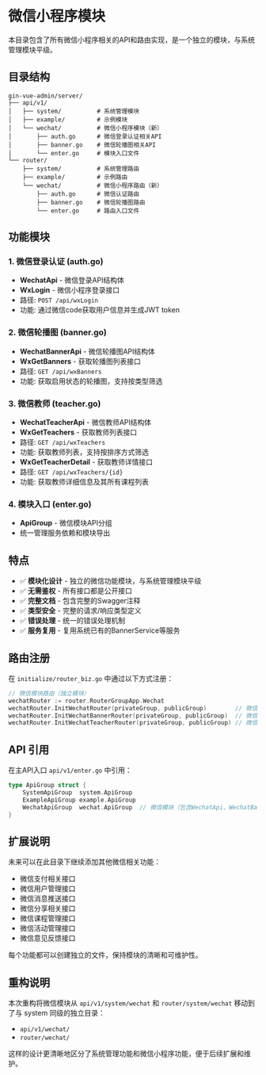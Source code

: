 # 微信小程序模块

本目录包含了所有微信小程序相关的API和路由实现，是一个独立的模块，与系统管理模块平级。

## 目录结构

```
gin-vue-admin/server/
├── api/v1/
│   ├── system/          # 系统管理模块
│   ├── example/         # 示例模块
│   └── wechat/          # 微信小程序模块（新）
│       ├── auth.go      # 微信登录认证相关API
│       ├── banner.go    # 微信轮播图相关API  
│       └── enter.go     # 模块入口文件
└── router/
    ├── system/          # 系统管理路由
    ├── example/         # 示例路由
    └── wechat/          # 微信小程序路由（新）
        ├── auth.go      # 微信认证路由
        ├── banner.go    # 微信轮播图路由
        └── enter.go     # 路由入口文件
```

## 功能模块

### 1. 微信登录认证 (auth.go)
- **WechatApi** - 微信登录API结构体
- **WxLogin** - 微信小程序登录接口
- 路径: `POST /api/wxLogin`
- 功能: 通过微信code获取用户信息并生成JWT token

### 2. 微信轮播图 (banner.go)
- **WechatBannerApi** - 微信轮播图API结构体
- **WxGetBanners** - 获取轮播图列表接口
- 路径: `GET /api/wxBanners`
- 功能: 获取启用状态的轮播图，支持按类型筛选

### 3. 微信教师 (teacher.go)
- **WechatTeacherApi** - 微信教师API结构体
- **WxGetTeachers** - 获取教师列表接口
- 路径: `GET /api/wxTeachers`
- 功能: 获取教师列表，支持按排序方式筛选
- **WxGetTeacherDetail** - 获取教师详情接口
- 路径: `GET /api/wxTeachers/{id}`
- 功能: 获取教师详细信息及其所有课程列表

### 4. 模块入口 (enter.go)
- **ApiGroup** - 微信模块API分组
- 统一管理服务依赖和模块导出

## 特点

- ✅ **模块化设计** - 独立的微信功能模块，与系统管理模块平级
- ✅ **无需鉴权** - 所有接口都是公开接口
- ✅ **完整文档** - 包含完整的Swagger注释
- ✅ **类型安全** - 完整的请求/响应类型定义
- ✅ **错误处理** - 统一的错误处理机制
- ✅ **服务复用** - 复用系统已有的BannerService等服务

## 路由注册

在 `initialize/router_biz.go` 中通过以下方式注册：

```go
// 微信模块路由（独立模块）
wechatRouter := router.RouterGroupApp.Wechat
wechatRouter.InitWechatRouter(privateGroup, publicGroup)        // 微信登录
wechatRouter.InitWechatBannerRouter(privateGroup, publicGroup)  // 微信轮播图
wechatRouter.InitWechatTeacherRouter(privateGroup, publicGroup) // 微信教师
```

## API 引用

在主API入口 `api/v1/enter.go` 中引用：

```go
type ApiGroup struct {
    SystemApiGroup  system.ApiGroup
    ExampleApiGroup example.ApiGroup
    WechatApiGroup  wechat.ApiGroup  // 微信模块（包含WechatApi、WechatBannerApi、WechatTeacherApi）
}
```

## 扩展说明

未来可以在此目录下继续添加其他微信相关功能：
- 微信支付相关接口
- 微信用户管理接口
- 微信消息推送接口
- 微信分享相关接口
- 微信课程管理接口
- 微信活动管理接口
- 微信意见反馈接口

每个功能都可以创建独立的文件，保持模块的清晰和可维护性。

## 重构说明

本次重构将微信模块从 `api/v1/system/wechat` 和 `router/system/wechat` 移动到了与 system 同级的独立目录：
- `api/v1/wechat/`
- `router/wechat/`

这样的设计更清晰地区分了系统管理功能和微信小程序功能，便于后续扩展和维护。